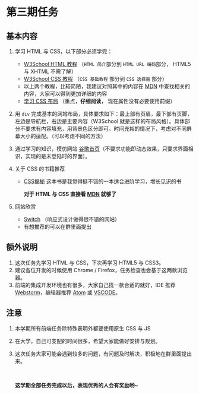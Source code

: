 # 第三期任务

## 基本内容

1. 学习 HTML 与 CSS，以下部分必须学完：

   - [W3School HTML 教程](http://www.w3school.com.cn/html/index.asp) （`HTML 简介`部分到 `HTML URL 编码`部分， HTML5 与 XHTML 不需了解）
   - [W3School CSS 教程](http://www.w3school.com.cn/css/index.asp) （`CSS 基础教程` 部分到 `CSS 选择器` 部分）
   - 以上两个教程，比较简陋，我建议对照其中的内容在 [MDN](https://developer.mozilla.org/zh-CN/docs/Web) 中查找相关的内容，大家可以得到更加详细的内容
   - [学习 CSS 布局](http://zh.learnlayout.com/toc.html) （重点，**仔细阅读**， 现在属性没有必要使用前缀）

2. 用 `div` 完成基本的网站布局，具体要求如下：最上部有页眉，最下部有页脚，左边是导航栏，右边是主要内容（W3School 就是这样的布局风格）。具体部分不要求有内容填充，用背景色区分即可。时间充裕的情况下，考虑对不同屏幕大小的适配。（可以考虑不同的方法）

3. 通过学习的知识，模仿网站 [谷歌首页](https://www.google.com/)（不要求功能即动态效果，只要求界面相识，实现的是未登陆时的界面）。

4. 关于 CSS 的书籍推荐

   - [CSS揭秘](https://www.amazon.cn/CSS%E6%8F%AD%E7%A7%98-Lea-Verou/dp/B01ET3FO86/ref=sr_1_1?ie=UTF8&qid=1508317511&sr=8-1&keywords=css%E6%8F%AD%E7%A7%98) 这本书是我觉得挺不错的一本适合进阶学习，增长见识的书

     **对于 HTML 与 CSS 直接看 [MDN](https://developer.mozilla.org/zh-CN/docs/Web) 就够了**

5. 网站欣赏

   - [Switch](http://www.nintendo.com.hk/hardware/switch/) （响应式设计做得很不错的网站）
   - 有想推荐的可以在群里面提出

## 额外说明

1. 这次任务先学习 HTML 与 CSS，下次再学习 HTML5 与 CSS3。
2. 建议各位开发的时候使用 Chrome / Firefox，任务检查也会基于这两款浏览器。
3. 前端的集成开发环境也有很多，大家自己找一款合适的就好，IDE 推荐 [Webstorm](https://www.jetbrains.com/webstorm/)，编辑器推荐 [Atom](https://atom.io/) 或 [VSCODE](https://code.visualstudio.com/)。

## 注意

1. 本学期所有前端任务除特殊表明外都要使用原生 CSS 与 JS

2. 在大学，自己可支配的时间很多，希望大家能做好安排与规划。

3. 这次任务大家可能会遇到较多的问题，有问题及时解决，积极地在群里面提出来。

   ​

   **这学期全部任务完成以后，表现优秀的人会有奖励哟~**